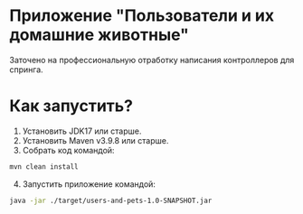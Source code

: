 # Приложение "Пользователи и их домашние животные"

Заточено на профессиональную отработку написания контроллеров для спринга.

# Как запустить?

1. Установить JDK17 или старше.
2. Установить Maven v3.9.8 или старше.
3. Собрать код командой:

```bash
mvn clean install
```

4. Запустить приложение командой:

```bash
java -jar ./target/users-and-pets-1.0-SNAPSHOT.jar
```